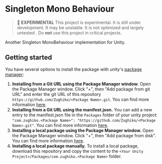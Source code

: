 # Singleton Mono Behaviour

> 🧪 **EXPERIMENTAL** This project is experimental. It is still under development. It may be unstable. It is not optimized and largely untested . Do **not** use this project in critical projects. 

Another Singleton MonoBehaviour implementation for Unity. 

## Getting started

You have several options to install the package with unity's [package manager](https://docs.unity3d.com/Manual/PackagesList.html):

1. **Installing from a Git URL using the Package Manager window.** Open the Package Manager window. Click "+", then "Add package from git URL" and enter the git URL of this repository ```https://github.com/Zughiko/<Package Name>.git```. You can find more information [here](https://docs.unity3d.com/Manual/upm-ui-giturl.html).
2. **Installing from a Git URL using the manifest.json.** You can add a new entry to the manifest.json file in the ``Packages`` folder of your unity project: ```"com.zughiko.<Package Name>": "https://github.com/Zughiko/<Package Name>.git"```. You can find more information [here](https://docs.unity3d.com/Manual/upm-git.html).
3. **Installing a local package using the Package Manager window.** Open the Package Manager window. Click "+", then "Add package from disk". You can find more information [here](https://docs.unity3d.com/Manual/upm-ui-local.html).
4. **Installing a local package manually.** To install a local package, download this repository and copy the content to the ``<Your Unity Project>/Packages/com.zughiko.<Package Name>`` folder.

